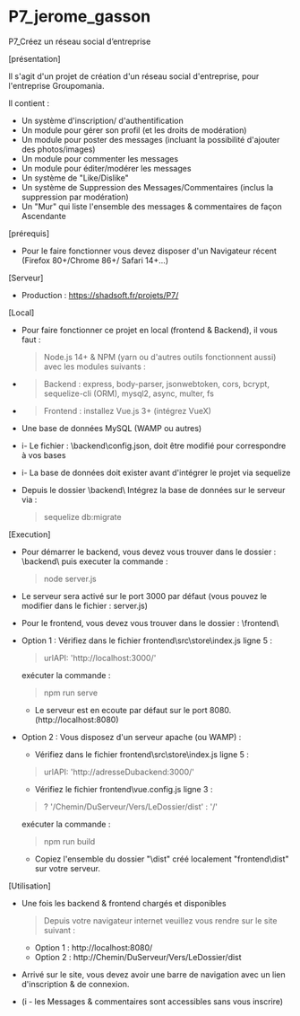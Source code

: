 # P7_jerome_gasson
P7_Créez un réseau social d’entreprise

[présentation]

Il s'agit d'un projet de création d'un réseau social d'entreprise, pour l'entreprise Groupomania.

Il contient :
- Un système d'inscription/ d'authentification
- Un module pour gérer son profil (et les droits de modération)
- Un module pour poster des messages (incluant la possibilité d'ajouter des photos/images)
- Un module pour commenter les messages
- Un module pour éditer/modérer les messages
- Un système de "Like/Dislike"
- Un système de Suppression des Messages/Commentaires (inclus la suppression par modération)
- Un "Mur" qui liste l'ensemble des messages & commentaires de façon Ascendante

[prérequis]

- Pour le faire fonctionner vous devez disposer d'un Navigateur récent (Firefox 80+/Chrome 86+/ Safari 14+...)

[Serveur]
- Production : https://shadsoft.fr/projets/P7/ 

[Local]
- Pour faire fonctionner ce projet en local (frontend & Backend), il vous faut :
    > Node.js 14+ & NPM (yarn ou d'autres outils fonctionnent aussi) avec les modules suivants : 
- > Backend : express, body-parser, jsonwebtoken, cors, bcrypt, sequelize-cli (ORM), mysql2, async, multer, fs
- > Frontend : installez Vue.js 3+ (intégrez VueX)
- Une base de données MySQL (WAMP ou autres)

- i- Le fichier : \backend\config.json, doit être modifié pour correspondre à vos bases
- i- La base de données doit exister avant d'intégrer le projet via sequelize

- Depuis le dossier \backend\ Intégrez la base de données sur le serveur via :
    > sequelize db:migrate

[Execution]
- Pour démarrer le backend, vous devez vous trouver dans le dossier : \backend\ puis executer la commande :
    > node server.js
- Le serveur sera activé sur le port 3000 par défaut (vous pouvez le modifier dans le fichier : server.js)

- Pour le frontend, vous devez vous trouver dans le dossier : \frontend\

- Option 1 : Vérifiez dans le fichier frontend\src\store\index.js ligne 5 : 
    > urlAPI: 'http://localhost:3000/'

    exécuter la commande :
    > npm run serve
    - Le serveur est en ecoute par défaut sur le port 8080. (http://localhost:8080)

- Option 2 : Vous disposez d'un serveur apache (ou WAMP) :
    - Vérifiez dans le fichier frontend\src\store\index.js ligne 5 : 
    > urlAPI: 'http://adresseDubackend:3000/'
    - Vérifiez le fichier frontend\vue.config.js ligne 3 :
    > ? '/Chemin/DuServeur/Vers/LeDossier/dist' : '/'

    exécuter la commande :
    > npm run build
    - Copiez l'ensemble du dossier "\dist\" créé localement "frontend\dist" sur votre serveur.

[Utilisation]
- Une fois les backend & frontend chargés et disponibles
    > Depuis votre navigateur internet veuillez vous rendre sur le site suivant : 
   - Option 1 : http://localhost:8080/
   - Option 2 : http://Chemin/DuServeur/Vers/LeDossier/dist

- Arrivé sur le site, vous devez avoir une barre de navigation avec un lien d'inscription & de connexion.
- (i - les Messages & commentaires sont accessibles sans vous inscrire)
